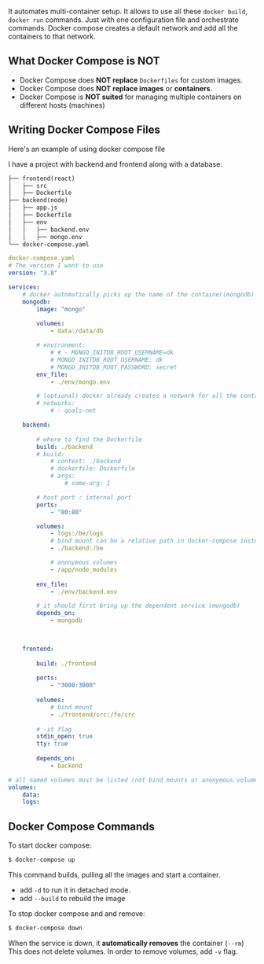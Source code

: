 It automates multi-container setup. It allows to use all these `docker build`, `docker run` commands.
Just with one configuration file and orchestrate commands.
Docker compose creates a default network and add all the containers to that network.
## What Docker Compose is NOT
- Docker Compose does **NOT replace** `Dockerfiles` for custom images.
- Docker Compose does **NOT replace images** or **containers**.
- Docker Compose is **NOT suited** for managing multiple containers on different hosts (machines)

## Writing Docker Compose Files
Here's an example of using docker compose file

I have a project with backend and frontend along with a database:
```md
├── frontend(react)
│   ├── src
│   ├── Dockerfile
├── backend(node)
│   ├── app.js
│   ├── Dockerfile
│   ├── env
│	│   ├── backend.env
│	│   ├── mongo.env
└── docker-compose.yaml
```

```yaml
docker-compose.yaml
# The version I want to use
version: "3.8"

services:
	# docker automatically picks up the name of the container(mongodb) to be used in mongodb connection url
	mongodb:
		image: "mongo"
		
		volumes:
			- data:/data/db

		# environment:
			# # - MONGO_INITDB_ROOT_USERNAME=dk
			# MONGO_INITDB_ROOT_USERNAME: dk
			# MONGO_INITDB_ROOT_PASSWORD: secret
		env_file:
			- ./env/mongo.env

		# (optional) docker already creates a network for all the containers specificed
		# networks:
			# - goals-net

	backend:
	
		# where to find the Dockerfile
		build: ./backend
		# build:
			# context: ./backend
			# dockerfile: Dockerfile
			# args:
				# some-arg: 1

		# host port : internal port
		ports:
			- "80:80"

		volumes:
			- logs:/be/logs		
			# bind mount can be a relative path in docker-compose instead of absolute path
			- ./backend:/be

			# anonymous volumes
			- /app/node_modules
		
		env_file:
			- ./env/backend.env

		# it should first bring up the dependent service (mongodb)
		depends_on:
			- mongodb

  

	frontend:
	
		build: ./frontend
	
		ports:	
			- "3000:3000"
		
		volumes:
			# bind mount
			- ./frontend/src:/fe/src
		
		# -it flag
		stdin_open: true
		tty: true
		
		depends_on:
			- backend

# all named volumes must be listed (not bind mounts or anonymous volumes)
volumes:
	data:
	logs:
```
## Docker Compose Commands

To start docker compose:
```bash
$ docker-compose up
```
This command builds, pulling all the images and start a container.

- add `-d` to run it in detached mode.
- add `--build` to rebuild the image

To stop docker compose and and remove:
```bash
$ docker-compose down
```
When the service is down, it **automatically removes** the container (`--rm`)
This does not delete volumes. In order to remove volumes, add `-v` flag.

